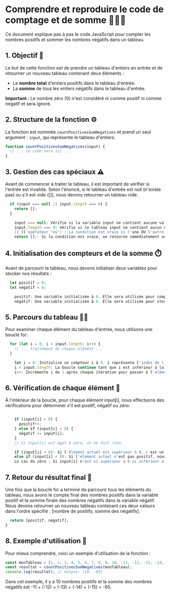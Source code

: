 # Comprendre et reproduire le code de comptage et de somme 🔢➕➖

Ce document explique pas à pas le code JavaScript pour compter les nombres positifs et sommer les nombres négatifs dans un tableau.

## 1. Objectif 🎯

Le but de cette fonction est de prendre un tableau d'entiers en entrée et de retourner un nouveau tableau contenant deux éléments :

* Le **nombre total** d'entiers positifs dans le tableau d'entrée.
* La **somme** de tous les entiers négatifs dans le tableau d'entrée.

**Important :** Le nombre zéro (0) n'est considéré ni comme positif ni comme négatif et sera ignoré.

## 2. Structure de la fonction ⚙️

La fonction est nommée `countPositivesSumNegatives` et prend un seul argument : `input`, qui représente le tableau d'entiers.

```javascript
function countPositivesSumNegatives(input) {
  // ... le code sera ici ...
}
```


## 3. Gestion des cas spéciaux ⚠️

Avant de commencer à traiter le tableau, il est important de vérifier si l'entrée est invalide. Selon l'énoncé, si le tableau d'entrée est null (n'existe pas) ou s'il est vide ([]), nous devons retourner un tableau vide.

```javascript
  if (input === null || input.length === 0) {
    return [];
  }

    input === null: Vérifie si la variable input ne contient aucune valeur.
    input.length === 0: Vérifie si le tableau input ne contient aucun élément.
    || (l'opérateur "ou") : La condition est vraie si l'une OU l'autre de ces vérifications est vraie.
    return [];: Si la condition est vraie, on retourne immédiatement un tableau vide.
```

## 4. Initialisation des compteurs et de la somme ⏱️

Avant de parcourir le tableau, nous devons initialiser deux variables pour stocker nos résultats :

```javascript
  let positif = 0;
  let négatif = 0;

    positif: Une variable initialisée à 0. Elle sera utilisée pour compter le nombre d'entiers positifs rencontrés. Nous utilisons let car la valeur de cette variable va changer.
    négatif: Une variable initialisée à 0. Elle sera utilisée pour stocker la somme des entiers négatifs rencontrés. Nous utilisons également let car sa valeur va être mise à jour.
```

## 5. Parcours du tableau 🚶‍♀️

Pour examiner chaque élément du tableau d'entrée, nous utilisons une boucle for:

```javascript
  for (let i = 0; i < input.length; i++) {
    // ... traitement de chaque élément ...
  }

    let i = 0: Initialise un compteur i à 0. i représente l'index de l'élément actuel dans le tableau.
    i < input.length: La boucle continue tant que i est inférieur à la taille totale du tableau.
    i++: Incrémente i de 1 après chaque itération pour passer à l'élément suivant.
```

## 6. Vérification de chaque élément 🧐

À l'intérieur de la boucle, pour chaque élément input[i], nous effectuons des vérifications pour déterminer s'il est positif, négatif ou zéro:

```javascript

    if (input[i] > 0) {
      positif++;
    } else if (input[i] < 0) {
      négatif += input[i];
    }
    // Si input[i] est égal à zéro, on ne fait rien.

    if (input[i] > 0): Si l'élément actuel est supérieur à 0, c'est un nombre positif. Dans ce cas, nous incrémentons le compteur positif de 1 (positif++).
    else if (input[i] < 0): Si l'élément actuel n'est pas positif, nous vérifions s'il est inférieur à 0. Si c'est le cas, c'est un nombre négatif. Nous ajoutons sa valeur à la variable négatif (négatif += input[i], qui est équivalent à négatif = négatif + input[i]).
    Le cas du zéro : Si input[i] n'est ni supérieur à 0 ni inférieur à 0, cela signifie qu'il est égal à zéro. Selon les instructions, nous ne faisons rien dans ce cas.
```

## 7. Retour du résultat final 🎉

Une fois que la boucle for a terminé de parcourir tous les éléments du tableau, nous avons le compte final des nombres positifs dans la variable positif et la somme finale des nombres négatifs dans la variable négatif. Nous devons retourner un nouveau tableau contenant ces deux valeurs dans l'ordre spécifié : [nombre de positifs, somme des négatifs].

```javascript
  return [positif, négatif];
}
```

## 8. Exemple d'utilisation 🧪

Pour mieux comprendre, voici un exemple d'utilisation de la fonction :

```javascript
const monTableau = [1, 2, 3, 4, 5, 6, 7, 8, 9, 10, -11, -12, -13, -14, -15];
const resultat = countPositivesSumNegatives(monTableau);
console.log(resultat); // Output: [10, -65]
```

Dans cet exemple, il y a 10 nombres positifs et la somme des nombres négatifs est -11 + (-12) + (-13) + (-14) + (-15) = -65.